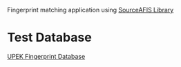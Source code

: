 Fingerprint matching application using [SourceAFIS Library](https://sourceafis.machinezoo.com/)
# Test Database
[UPEK Fingerprint Database](http://www.advancedsourcecode.com/fingerprintdatabase.asp)
